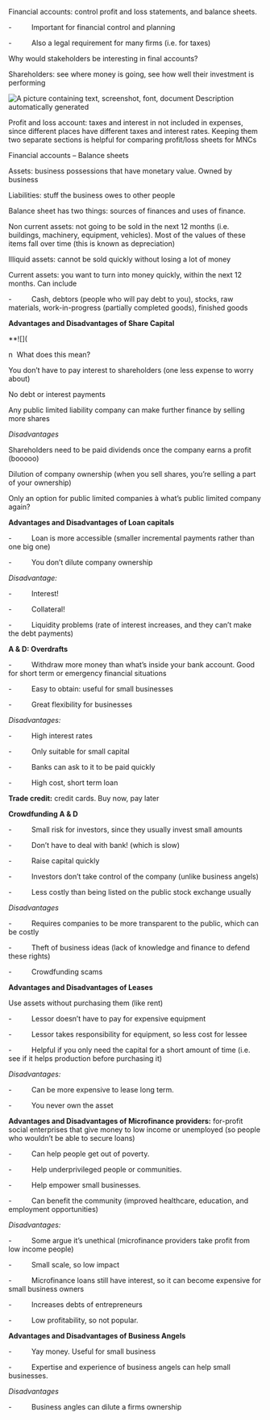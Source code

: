 Financial accounts: control profit and loss statements, and balance sheets.

-          Important for financial control and planning

-          Also a legal requirement for many firms (i.e. for taxes)

Why would stakeholders be interesting in final accounts?

Shareholders: see where money is going, see how well their investment is performing

![A picture containing text, screenshot, font, document
Description automatically generated](file:///C:/Users/Pranav/AppData/Local/Temp/msohtmlclip1/01/clip_image002.png)

Profit and loss account: taxes and interest in not included in expenses, since different places have different taxes and interest rates. Keeping them two separate sections is helpful for comparing profit/loss sheets for MNCs

Financial accounts – Balance sheets

Assets: business possessions that have monetary value. Owned by business

Liabilities: stuff the business owes to other people

Balance sheet has two things: sources of finances and uses of finance.

Non current assets: not going to be sold in the next 12 months (i.e. buildings, machinery, equipment, vehicles). Most of the values of these items fall over time (this is known as depreciation)

Illiquid assets: cannot be sold quickly without losing a lot of money

Current assets: you want to turn into money quickly, within the next 12 months. Can include

-          Cash, debtors (people who will pay debt to you), stocks, raw materials, work-in-progress (partially completed goods), finished goods

**Advantages and Disadvantages of Share Capital**

**![](

n  What does this mean?

You don’t have to pay interest to shareholders (one less expense to worry about)

No debt or interest payments

Any public limited liability company can make further finance by selling more shares

_Disadvantages_

Shareholders need to be paid dividends once the company earns a profit (booooo)

Dilution of company ownership (when you sell shares, you’re selling a part of your ownership)

Only an option for public limited companies à what’s public limited company again?

**Advantages and Disadvantages of Loan capitals**

-          Loan is more accessible (smaller incremental payments rather than one big one)

-          You don’t dilute company ownership

_Disadvantage:_

-          Interest!

-          Collateral!

-          Liquidity problems (rate of interest increases, and they can’t make the debt payments)

**A & D: Overdrafts**

-          Withdraw more money than what’s inside your bank account. Good for short term or emergency financial situations

-          Easy to obtain: useful for small businesses

-          Great flexibility for businesses

_Disadvantages:_

-          High interest rates

-          Only suitable for small capital

-          Banks can ask to it to be paid quickly

-          High cost, short term loan

**Trade credit:** credit cards. Buy now, pay later

**Crowdfunding A & D**

-          Small risk for investors, since they usually invest small amounts

-          Don’t have to deal with bank! (which is slow)

-          Raise capital quickly

-          Investors don’t take control of the company (unlike business angels)

-          Less costly than being listed on the public stock exchange usually

_Disadvantages_

-          Requires companies to be more transparent to the public, which can be costly

-          Theft of business ideas (lack of knowledge and finance to defend these rights)

-          Crowdfunding scams

**Advantages and Disadvantages of Leases**

Use assets without purchasing them (like rent)

-          Lessor doesn’t have to pay for expensive equipment

-          Lessor takes responsibility for equipment, so less cost for lessee

-          Helpful if you only need the capital for a short amount of time (i.e. see if it helps production before purchasing it)

_Disadvantages:_

-          Can be more expensive to lease long term.

-          You never own the asset

**Advantages and Disadvantages of Microfinance providers:** for-profit social enterprises that give money to low income or unemployed (so people who wouldn’t be able to secure loans)

-          Can help people get out of poverty.

-          Help underprivileged people or communities.

-          Help empower small businesses.

-          Can benefit the community (improved healthcare, education, and employment opportunities)

_Disadvantages:_

-          Some argue it’s unethical (microfinance providers take profit from low income people)

-          Small scale, so low impact

-          Microfinance loans still have interest, so it can become expensive for small business owners

-          Increases debts of entrepreneurs

-          Low profitability, so not popular.

**Advantages and Disadvantages of Business Angels**

-          Yay money. Useful for small business

-          Expertise and experience of business angels can help small businesses.

_Disadvantages_

-          Business angles can dilute a firms ownership